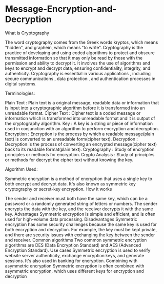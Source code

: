 # Message-Encryption-and-Decryption
What is Cryptography


The word cryptography comes from the Greek words kryptos, which means "hidden", and graphein, which means "to write".
Cryptography is the practice of developing and using coded algorithms to protect and obscure transmitted information so that it may only be read by those with the permission and ability to decrypt it.
It involves the use of algorithms and keys to encrypt and decrypt data, ensuring confidentiality, integrity, and authenticity.
Cryptography is essential in various applications , including secure communications , data protection , and authentication processes in digital systems.



Terminologies:


Plain Text : Plain text is a original message, readable data or information that is input into a cryptographic algorithm before it is transformed into an unreadable format.
Cipher Text : Cipher text is a coded message or information which is transformed into unreadable format and it is output of the cryptography algorithm.
Key : A key is a string or piece of information used in conjunction with an algorithm to perform encryption and decryption. 
Encryption : Encryption is the process by which a readable message(plain text) is converted to an unreadable form(cipher text).
Decryption : Decryption is the process of converting an encrypted message(cipher text) back to its  readable format(plain text).
Cryptography : Study of encryption principles or methods for encryption.
Crypto Analysis : Study of principles or methods for decrypt the cipher text without knowing the key.



Algorithm Used:


Symmetric encryption is a method of encryption that uses a single key to both encrypt and decrypt data. It's also known as symmetric key cryptography or secret-key encryption.
How it works

The sender and receiver must both have the same key, which can be a password or a randomly generated string of letters or numbers. The sender encrypts the data with the key, and the receiver decrypts it with the same key. 
Advantages
Symmetric encryption is simple and efficient, and is often used for high-volume data processing. 
Disadvantages
Symmetric encryption has some security challenges because the same key is used for both encryption and decryption. For example, the key must be kept private, and there are security issues with exchanging the key between the sender and receiver. 
Common algorithms
Two common symmetric encryption algorithms are DES (Data Encryption Standard) and AES (Advanced Encryption Standard). 
Use cases
Symmetric encryption is used to verify website server authenticity, exchange encryption keys, and generate sessions. It's also used in banking for encryption. 
Combining with asymmetric encryption
Symmetric encryption is often combined with asymmetric encryption, which uses different keys for encryption and decryption

